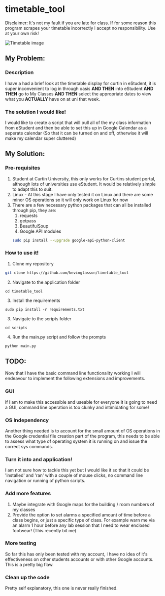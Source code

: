# timetable_tool

Disclaimer: It's not my fault if you are late for class. If for some reason this program scrapes your timetable incorrectly I accept no responsibility. Use at your own risk!

![Timetable image](/images/cu_tt_working.png)

## My Problem:

### Description

I have a had a brief look at the timetable display for curtin in eStudent, it is super inconvenient to log in through oasis __AND THEN__ into eStudent __AND THEN__ go to My Classes __AND THEN__ select the appropriate dates to view what you __ACTUALLY__ have on at uni that week.

### The solution I would like!

I would like to create a script that will pull all of the my class information from eStudent and then be able to set this up in Google Calendar as a seperate calendar (So that it can be turned on and off, otherwise it will make my calendar super cluttered)

## My Solution:

### Pre-requisites
1. Student at Curtin University, this only works for Curtins student portal, although lots of universities use eStudent. It would be relatively simple to adapt this to suit.
2. Linux - At this stage I have only tested it on Linux and there are some minor OS operations so it will only work on Linux for now
3. There are a few necessary python packages that can all be installed through pip, they are:
    1. requests
    2. getpass
    3. BeautifulSoup
    4. Google API modules
    ```bash
    sudo pip install --upgrade google-api-python-client
    ```

### How to use it!
1. Clone my repository
```bash
git clone https://github.com/kevinglasson/timetable_tool
```

2. Navigate to the application folder
```
cd timetable_tool
```

3. Install the requirements
```
sudo pip install -r requirements.txt
```

3. Navigate to the scripts folder
```
cd scripts
```

4. Run the main.py script and follow the prompts
```bash
python main.py
```

## TODO:

Now that I have the basic command line functionality working I will endeavour to implement the following extensions and improvements.

### GUI

If I am to make this accessible and useable for everyone it is going to need a GUI, command line operation is too clunky and intimidating for some!

### OS Independency

Another thing needed is to account for the small amount of OS operations in the Google credential file creation part of the program, this needs to be able to assess what type of operating system it is running on and issue the correct sys commands.

### Turn it into and application!

I am not sure how to tackle this yet but I would like it so that it could be 'installed' and 'ran' with a couple of mouse clicks, no command line navigation or running of python scripts.

### Add more features

1. Maybe integrate with Google maps for the building / room numbers of my classes
2. Provide the option to set alarms a specified amount of time before a class begins, or just a specific type of class. For example warn me via an alarm 1 hour before any lab session that I need to wear enclosed footwear! (This recently bit me)

### More testing

So far this has only been tested with my account, I have no idea of it's effectiveness on other students accounts or with other Google accounts. This is a pretty big flaw.

### Clean up the code

Pretty self explanatory, this one is never really finished.
